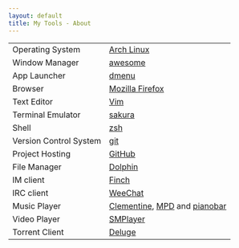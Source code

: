 ```yaml
---
layout: default
title: My Tools - About
---
```


<table>
<tr>
	<td>Operating System</td>
	<td>
		<a href="http://www.archlinux.org/">Arch Linux</a>
	</td>
</tr>
<tr>
	<td>Window Manager</td>
	<td>
		<a href="http://awesome.naquadah.org/">awesome</a>
	</td>
</tr>
<tr>
	<td>App Launcher</td>
	<td>
		<a href="http://tools.suckless.org/dmenu/">dmenu</a>
	</td>
</tr>
<tr>
	<td>Browser</td>
	<td>
		<a href="http://www.mozilla.com/firefox/">Mozilla Firefox</a>
	</td>
</tr>
<tr>
	<td>Text Editor</td>
	<td>
		<a href="http://www.vim.org/">Vim</a>
	</td>
</tr>
<tr>
	<td>Terminal Emulator</td>
	<td>
		<a href="http://www.pleyades.net/david/sakura.php">sakura</a>
	</td>
</tr>
<tr>
	<td>Shell</td>
	<td>
		<a href="http://www.zsh.org/">zsh</a>
	</td>
</tr>
<tr>
	<td>Version Control System</td>
	<td>
		<a href="http://git-scm.com/">git</a>
	</td>
</tr>
<tr>
	<td>Project Hosting</td>
	<td>
		<a href="http://github.com/">GitHub</a>
	</td>
</tr>
<tr>
	<td>File Manager</td>
	<td>
		<a href="http://dolphin.kde.org/">Dolphin</a>
	</td>
</tr>
<tr>
	<td>IM client</td>
	<td>
		<a href="http://developer.pidgin.im/wiki/Using%20Finch">Finch</a>
	</td>
</tr>
<tr>
	<td>IRC client</td>
	<td>
		<a href="http://www.weechat.org/">WeeChat</a>
	</td>
</tr>
<tr>
	<td>Music Player</td>
	<td>
		<a href="http://www.clementine-player.org/">Clementine</a>,
		<a href="http://mpd.wikia.com/wiki/Music_Player_Daemon_Wiki">MPD</a> and
		<a href="http://6xq.net/projects/pianobar/">pianobar</a>
	</td>
</tr>
<tr>
	<td>Video Player</td>
	<td>
		<a href="http://smplayer.sourceforge.net/">SMPlayer</a>
	</td>
</tr>
<tr>
	<td>Torrent Client</td>
	<td>
		<a href="http://deluge-torrent.org/">Deluge</a>
	</td>
</tr>
</table>
